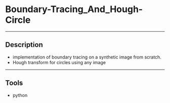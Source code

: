 # Boundary-Tracing_And_Hough-Circle
---
## Description
- implementation of boundary tracing on a synthetic image from scratch.
- Hough transform for circles using any image
---
## Tools
- python
